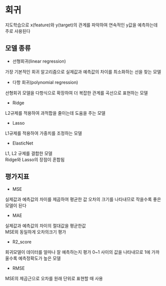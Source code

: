 # 회귀
지도학습으로 x(feature)와 y(target)의 관계를 파악하여 연속적인 y값을 예측하는데 주로 사용된다

## 모델 종류

- 선형회귀(linear regression)  

가장 기본적인 회귀 알고리즘으로 실제값과 예측값의 차이를 최소화하는 선을 찾는 모델

- 다항 회귀(polynomial regression)

선형회귀 모델을 다항식으로 확장하여 더 복잡한 관계를 곡선으로 표현하는 모델

- Ridge

L2규제를 적용하여 과적합을 줄이는데 도움을 주는 모델

- Lasso

L1규제를 적용하여 가중치를 조정하는 모델

- ElasticNet

L1, L2 규제를 결합한 모델  
Ridge와 Lasso의 장점이 혼합됨


## 평가지표

- MSE

실제값과 예측값의 차이를 제곱하여 평균한 값 오차의 크기를 나타내므로 작을수록 좋은모델이 된다

- MAE

실제값과 예측값의 차이의 절대값을 평균한값  
MSE외 동일하게 오차의크기 평가

- R2_score

회귀모델이 데이터를 얼마나 잘 예측하는지 평가 0~1 사이의 값을 나타내므로 1에 가까울수록 예측정확도가 높은 모델

- RMSE

MSE의 제곱근으로 오차를 원래 단위로 표현할 때 사용

